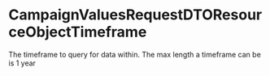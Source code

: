 # CampaignValuesRequestDTOResourceObjectTimeframe

The timeframe to query for data within. The max length a timeframe can be is 1 year

